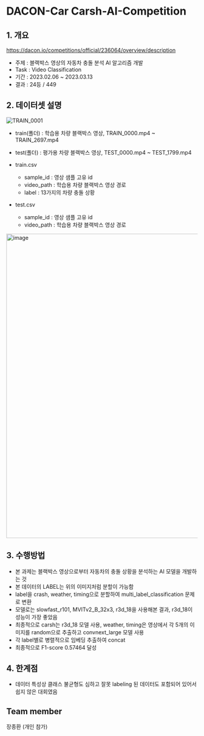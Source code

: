# DACON-Car Carsh-AI-Competition
## 1. 개요
https://dacon.io/competitions/official/236064/overview/description
  - 주제 : 블랙박스 영상의 자동차 충돌 분석 AI 알고리즘 개발
  - Task : Video Classification
  - 기간 : 2023.02.06 ~ 2023.03.13
  - 결과 : 24등 / 449
<!--  Other options to write Readme
  - [Deployment](#deployment)
  - [Used or Referenced Projects](Used-or-Referenced-Projects)
-->
## 2. 데이터셋 설명
<!--Wirte one paragraph of project description --> 
![TRAIN_0001](https://github.com/jang3463/dacon_car_crash/assets/70848146/6d42946b-739b-43f8-8d71-eaa4883c8a0f)
- train(폴더) :  학습용 차량 블랙박스 영상, TRAIN_0000.mp4 ~ TRAIN_2697.mp4

- test(폴더) : 평가용 차량 블랙박스 영상, TEST_0000.mp4 ~ TEST_1799.mp4


- train.csv
  - sample_id : 영상 샘플 고유 id
  - video_path : 학습용 차량 블랙박스 영상 경로
  - label : 13가지의 차량 충돌 상황

- test.csv
  - sample_id : 영상 샘플 고유 id
  - video_path : 학습용 차량 블랙박스 영상 경로

<img width="700" height="800" alt="image" src="https://github.com/jang3463/dacon_car_crash/assets/70848146/13c17d46-a5c2-48da-b07b-dab3a9b2cc1d">

## 3. 수행방법
<!-- Write Overview about this project -->
- 본 과제는 블랙박스 영상으로부터 자동차의 충돌 상황을 분석하는 AI 모델을 개발하는 것
- 본 데이터의 LABEL는 위의 이미지처럼 분할이 가능함
- label을 crash, weather, timing으로 분할하여 multi_label_classification 문제로 변환
- 모델로는 slowfast_r101, MVITv2_B_32x3, r3d_18을 사용해본 결과, r3d_18이 성능이 가장 좋았음
- 최종적으로 carsh는 r3d_18 모델 사용, weather, timing은 영상에서 각 5개의 이미지를 random으로 추출하고 convnext_large 모델 사용
- 각 label별로 병렬적으로 임베딩 추출하여 concat
- 최종적으로 F1-score 0.57464 달성

## 4. 한계점
<!-- Write Overview about this project -->
- 데이터 특성상 클래스 불균형도 심하고 잘못 labeling 된 데이터도 포함되어 있어서 쉽지 않은 대회였음

## Team member
장종환 (개인 참가)
